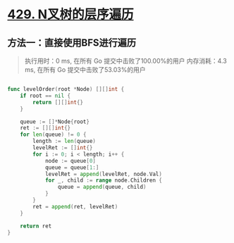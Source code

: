 # [429. N叉树的层序遍历](https://leetcode-cn.com/problems/n-ary-tree-level-order-traversal/)

## 方法一：直接使用BFS进行遍历


>执行用时：0 ms, 在所有 Go 提交中击败了100.00%的用户
>		内存消耗：4.3 ms, 在所有 Go 提交中击败了53.03%的用户

```go

func levelOrder(root *Node) [][]int {
	if root == nil {
		return [][]int{}
	}

	queue := []*Node{root}
	ret := [][]int{}
	for len(queue) != 0 {
		length := len(queue)
		levelRet := []int{}
		for i := 0; i < length; i++ {
			node := queue[0]
			queue = queue[1:]
			levelRet = append(levelRet, node.Val)
			for _, child := range node.Children {
				queue = append(queue, child)
			}
		}
		ret = append(ret, levelRet)
	}

	return ret
}

```

